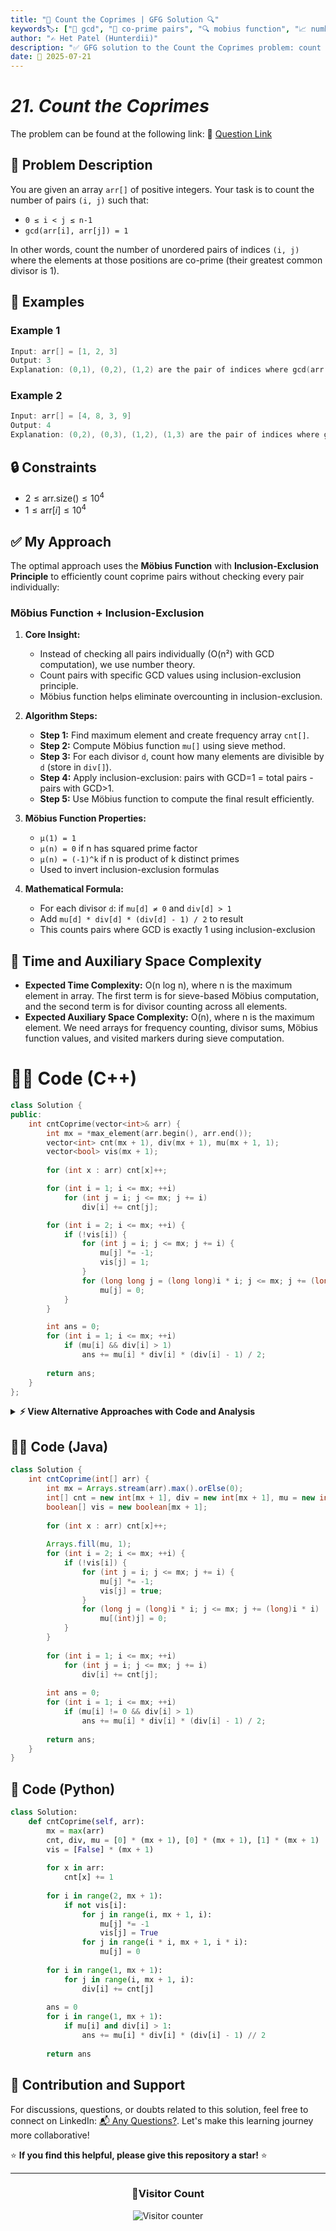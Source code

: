 ```yaml
---
title: "🔢 Count the Coprimes | GFG Solution 🔍"
keywords🏷️: ["🔢 gcd", "🟰 co-prime pairs", "🔍 mobius function", "📈 number theory", "📍 inclusion exclusion", "📘 GFG", "🏁 competitive programming", "📚 DSA"]
author: "✍️ Het Patel (Hunterdii)"
description: "✅ GFG solution to the Count the Coprimes problem: count pairs with GCD=1 using Möbius function and inclusion-exclusion principle for efficient computation. 🚀"
date: 📅 2025-07-21
---
```


# *21. Count the Coprimes*

The problem can be found at the following link: 🔗 [Question Link](https://www.geeksforgeeks.org/problems/count-the-coprimes/1)

## **🧩 Problem Description**

You are given an array `arr[]` of positive integers. Your task is to count the number of pairs `(i, j)` such that:

- `0 ≤ i < j ≤ n-1`
- `gcd(arr[i], arr[j]) = 1`

In other words, count the number of unordered pairs of indices `(i, j)` where the elements at those positions are co-prime (their greatest common divisor is 1).

## **📘 Examples**

### Example 1

```cpp
Input: arr[] = [1, 2, 3]
Output: 3
Explanation: (0,1), (0,2), (1,2) are the pair of indices where gcd(arr[i], arr[j]) = 1
```

### Example 2

```cpp
Input: arr[] = [4, 8, 3, 9]
Output: 4
Explanation: (0,2), (0,3), (1,2), (1,3) are the pair of indices where gcd(arr[i], arr[j]) = 1
```

## **🔒 Constraints**

* $2 \le \text{arr.size()} \le 10^4$
* $1 \le \text{arr}[i] \le 10^4$

## **✅ My Approach**

The optimal approach uses the **Möbius Function** with **Inclusion-Exclusion Principle** to efficiently count coprime pairs without checking every pair individually:

### **Möbius Function + Inclusion-Exclusion**

1. **Core Insight:**
   * Instead of checking all pairs individually (O(n²) with GCD computation), we use number theory.
   * Count pairs with specific GCD values using inclusion-exclusion principle.
   * Möbius function helps eliminate overcounting in inclusion-exclusion.

2. **Algorithm Steps:**
   * **Step 1:** Find maximum element and create frequency array `cnt[]`.
   * **Step 2:** Compute Möbius function `mu[]` using sieve method.
   * **Step 3:** For each divisor `d`, count how many elements are divisible by `d` (store in `div[]`).
   * **Step 4:** Apply inclusion-exclusion: pairs with GCD=1 = total pairs - pairs with GCD>1.
   * **Step 5:** Use Möbius function to compute the final result efficiently.

3. **Möbius Function Properties:**
   * `μ(1) = 1`
   * `μ(n) = 0` if n has squared prime factor
   * `μ(n) = (-1)^k` if n is product of k distinct primes
   * Used to invert inclusion-exclusion formulas

4. **Mathematical Formula:**
   * For each divisor `d`: if `mu[d] ≠ 0` and `div[d] > 1`
   * Add `mu[d] * div[d] * (div[d] - 1) / 2` to result
   * This counts pairs where GCD is exactly 1 using inclusion-exclusion

## 📝 Time and Auxiliary Space Complexity

* **Expected Time Complexity:** O(n log n), where n is the maximum element in array. The first term is for sieve-based Möbius computation, and the second term is for divisor counting across all elements.
* **Expected Auxiliary Space Complexity:** O(n), where n is the maximum element. We need arrays for frequency counting, divisor sums, Möbius function values, and visited markers during sieve computation.

# **🧑‍💻 Code (C++)**

```cpp
class Solution {
public:
    int cntCoprime(vector<int>& arr) {
        int mx = *max_element(arr.begin(), arr.end());
        vector<int> cnt(mx + 1), div(mx + 1), mu(mx + 1, 1);
        vector<bool> vis(mx + 1);
        
        for (int x : arr) cnt[x]++;

        for (int i = 1; i <= mx; ++i)
            for (int j = i; j <= mx; j += i)
                div[i] += cnt[j];

        for (int i = 2; i <= mx; ++i) {
            if (!vis[i]) {
                for (int j = i; j <= mx; j += i) {
                    mu[j] *= -1;
                    vis[j] = 1;
                }
                for (long long j = (long long)i * i; j <= mx; j += (long long)i * i)
                    mu[j] = 0;
            }
        }

        int ans = 0;
        for (int i = 1; i <= mx; ++i)
            if (mu[i] && div[i] > 1)
                ans += mu[i] * div[i] * (div[i] - 1) / 2;
        
        return ans;
    }
};
```

<details>
<summary><b>⚡ View Alternative Approaches with Code and Analysis</b></summary>

## 📊 **2️⃣ Sieve-Based Möbius with Early Termination**

### 💡 Algorithm Steps:

1. Use sieve to compute Möbius function efficiently
2. Early termination when divisor count < 2
3. Optimized prime factorization
4. Single-pass frequency and divisor counting

```cpp
class Solution {
public:
    int cntCoprime(vector<int>& arr) {
        int n = *max_element(arr.begin(), arr.end());
        vector<int> f(n + 1), d(n + 1), mu(n + 1, 1);
        vector<bool> vis(n + 1);
        
        for (int x : arr) f[x]++;
        
        for (int i = 2; i <= n; ++i) {
            if (!vis[i]) {
                for (int j = i; j <= n; j += i) {
                    mu[j] *= -1;
                    vis[j] = 1;
                }
                for (long long j = (long long)i * i; j <= n; j += (long long)i * i)
                    mu[j] = 0;
            }
        }
        
        for (int i = 1; i <= n; ++i)
            for (int j = i; j <= n; j += i)
                d[i] += f[j];
        
        int res = 0;
        for (int i = 1; i <= n; ++i)
            if (mu[i] && d[i] > 1)
                res += mu[i] * d[i] * (d[i] - 1) / 2;
        return res;
    }
};
```

### 📝 **Complexity Analysis:**

* **Time:** ⏱️ O(n log n)              
* **Auxiliary Space:** 💾 O(n) - for arrays

### ✅ **Why This Approach?**

* Sieve-based prime detection
* Efficient Möbius computation
* Early termination optimizations

## 📊 **3️⃣ GCD-Based Direct Counting**

### 💡 Algorithm Steps:

1. Use inclusion-exclusion principle
2. Count pairs with specific GCD values
3. Direct frequency-based computation
4. Optimized divisor iteration

```cpp
class Solution {
public:
    int cntCoprime(vector<int>& arr) {
        int mx = *max_element(arr.begin(), arr.end());
        vector<int> freq(mx + 1), cnt(mx + 1);
        
        for (int x : arr) freq[x]++;
        
        for (int g = 1; g <= mx; ++g) {
            for (int mul = g; mul <= mx; mul += g)
                cnt[g] += freq[mul];
        }
        
        vector<int> coprime(mx + 1);
        for (int g = mx; g >= 1; --g) {
            coprime[g] = cnt[g] * (cnt[g] - 1) / 2;
            for (int mul = g + g; mul <= mx; mul += g)
                coprime[g] -= coprime[mul];
        }
        
        return coprime[1];
    }
};
```

### 📝 **Complexity Analysis:**

* **Time:** ⏱️ O(n log n)
* **Auxiliary Space:** 💾 O(n) - for frequency arrays

### ✅ **Why This Approach?**

* Direct GCD-based computation
* Bottom-up inclusion-exclusion
* No Möbius function needed


## 📊 **4️⃣ Optimized Divisor Sum Approach**

### 💡 Algorithm Steps:

1. Precompute smallest prime factors
2. Fast Möbius function calculation
3. Efficient divisor counting
4. Single-pass result computation

```cpp
class Solution {
public:
    int cntCoprime(vector<int>& arr) {
        int n = *max_element(arr.begin(), arr.end());
        vector<int> spf(n + 1), f(n + 1), d(n + 1);
        
        iota(spf.begin(), spf.end(), 0);
        for (int i = 2; i * i <= n; ++i)
            if (spf[i] == i)
                for (int j = i * i; j <= n; j += i)
                    if (spf[j] == j) spf[j] = i;
        
        for (int x : arr) f[x]++;
        
        for (int i = 1; i <= n; ++i)
            for (int j = i; j <= n; j += i)
                d[i] += f[j];
        
        auto mobius = [&](int x) {
            int res = 1, prev = -1;
            while (x > 1) {
                int p = spf[x], cnt = 0;
                while (x % p == 0) x /= p, cnt++;
                if (cnt > 1) return 0;
                res *= -1;
            }
            return res;
        };
        
        int ans = 0;
        for (int i = 1; i <= n; ++i) {
            if (d[i] > 1) {
                int mu = mobius(i);
                if (mu) ans += mu * d[i] * (d[i] - 1) / 2;
            }
        }
        return ans;
    }
};
```

### 📝 **Complexity Analysis:**

* **Time:** ⏱️ O(n log log n + n log n)
* **Auxiliary Space:** 💾 O(n) - for SPF and arrays

### ✅ **Why This Approach?**

* SPF-based factorization
* On-demand Möbius calculation
* Memory-efficient implementation


## 📊 **5️⃣ Brute Force Approach (For Reference)**

### 💡 Algorithm Steps:

1. Check every pair (i, j) where i < j
2. Compute GCD of arr[i] and arr[j]
3. Count pairs where GCD equals 1
4. Simple but inefficient for large inputs

```cpp
class Solution {
public:
    int cntCoprime(vector<int>& arr) {
        int n = arr.size();
        int count = 0;
        
        for (int i = 0; i < n; ++i) {
            for (int j = i + 1; j < n; ++j) {
                if (__gcd(arr[i], arr[j]) == 1) {
                    count++;
                }
            }
        }
        return count;
    }
};
```

### 📝 **Complexity Analysis:**

* **Time:** ⏱️ O(n² log(max_element))
* **Auxiliary Space:** 💾 O(1)

### ✅ **Why This Approach?**

* Simple and intuitive
* Easy to understand and implement
* Good for small inputs or educational purposes

> **Note:** This approach results in **Time Limit Exceeded (TLE)** for large inputs _(fails ~1010/1120 test cases due to time constraints)_.

## 🆚 **🔍 Comparison of Approaches**

| 🚀 **Approach**                      | ⏱️ **Time Complexity**      | 💾 **Space Complexity** | ✅ **Pros**                          | ⚠️ **Cons**                        |
| ------------------------------------ | --------------------------- | ----------------------- | ----------------------------------- | ---------------------------------- |
| 🔍 **Optimized Möbius**            | 🟢 O(n log n)              | 🟡 O(n)                 | 🚀 Fastest for large inputs        | 💾 Multiple array allocations     |
| 🔺 **Sieve-Based Möbius**          | 🟢 O(n log n)              | 🟡 O(n)                 | 🔧 Better prime detection          | 💾 Additional boolean array        |
| ⏰ **GCD-Based Direct**            | 🟢 O(n log n)              | 🟡 O(n)                 | 🚀 No Möbius function needed       | 🔄 Backward iteration required     |
| 📊 **SPF Divisor Sum**             | 🟢 O(n log log n + n log n)| 🟡 O(n)                 | ⚡ On-demand calculations           | 🔧 Complex factorization logic     |
| 🐌 **Brute Force (TLE)**           | 🔴 O(n² log(max))          | 🟢 O(1)                 | 🔧 Simple to understand            | ⏰ Too slow for large inputs       |


### 🏆 **Best Choice Recommendation**

| 🎯 **Scenario**                                    | 🎖️ **Recommended Approach**          | 🔥 **Performance Rating** |
| -------------------------------------------------- | ------------------------------------- | ------------------------- |
| ⚡ **Large arrays, high performance**             | 🥇 **Optimized Möbius**              | ★★★★★                     |
| 📊 **Balanced memory usage**                      | 🥈 **GCD-Based Direct**              | ★★★★☆                     |
| 🎯 **Educational/interview purposes**             | 🥉 **Sieve-Based Möbius**           | ★★★★☆                     |
| 🚀 **Competitive programming**                    | 🏅 **SPF Divisor Sum**              | ★★★★★                     |
| 📚 **Small inputs, learning**                     | 🎖️ **Brute Force (TLE)**                   | ★★☆☆☆                     |

</details>

## **🧑‍💻 Code (Java)**

```java
class Solution {
    int cntCoprime(int[] arr) {
        int mx = Arrays.stream(arr).max().orElse(0);
        int[] cnt = new int[mx + 1], div = new int[mx + 1], mu = new int[mx + 1];
        boolean[] vis = new boolean[mx + 1];
        
        for (int x : arr) cnt[x]++;
        
        Arrays.fill(mu, 1);
        for (int i = 2; i <= mx; ++i) {
            if (!vis[i]) {
                for (int j = i; j <= mx; j += i) {
                    mu[j] *= -1;
                    vis[j] = true;
                }
                for (long j = (long)i * i; j <= mx; j += (long)i * i)
                    mu[(int)j] = 0;
            }
        }
        
        for (int i = 1; i <= mx; ++i)
            for (int j = i; j <= mx; j += i)
                div[i] += cnt[j];
        
        int ans = 0;
        for (int i = 1; i <= mx; ++i)
            if (mu[i] != 0 && div[i] > 1)
                ans += mu[i] * div[i] * (div[i] - 1) / 2;
        
        return ans;
    }
}
```

## **🐍 Code (Python)**

```python
class Solution:
    def cntCoprime(self, arr):
        mx = max(arr)
        cnt, div, mu = [0] * (mx + 1), [0] * (mx + 1), [1] * (mx + 1)
        vis = [False] * (mx + 1)
        
        for x in arr:
            cnt[x] += 1
        
        for i in range(2, mx + 1):
            if not vis[i]:
                for j in range(i, mx + 1, i):
                    mu[j] *= -1
                    vis[j] = True
                for j in range(i * i, mx + 1, i * i):
                    mu[j] = 0
        
        for i in range(1, mx + 1):
            for j in range(i, mx + 1, i):
                div[i] += cnt[j]
        
        ans = 0
        for i in range(1, mx + 1):
            if mu[i] and div[i] > 1:
                ans += mu[i] * div[i] * (div[i] - 1) // 2
        
        return ans
```
## 🧠 Contribution and Support

For discussions, questions, or doubts related to this solution, feel free to connect on LinkedIn: [📬 Any Questions?](https://www.linkedin.com/in/patel-hetkumar-sandipbhai-8b110525a/). Let's make this learning journey more collaborative!

⭐ **If you find this helpful, please give this repository a star!** ⭐

---

<div align="center">
  <h3><b>📍Visitor Count</b></h3>
</div>

<p align="center">
  <img src="https://visitor-badge.laobi.icu/badge?page_id=Hunterdii.GeeksforGeeks-POTD" alt="Visitor counter" />
</p>
